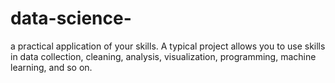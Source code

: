# data-science-
a practical application of your skills. A typical project allows you to use skills in data collection, cleaning, analysis, visualization, programming, machine learning, and so on.
